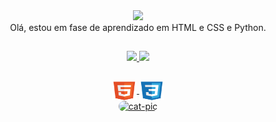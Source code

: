 <div align="center">
  <img src="https://pa1.narvii.com/6829/c8dfa14dbe707b3365fd38029352dfa2ba8f28b7_hq.gif">
</div>

<div align="center">
  Olá, estou em fase de aprendizado em HTML e CSS e Python.
 </div>
  
##

<div align="center">
   <a href="https://github.com/cehh01">
   <img height="150em" src="https://github-readme-stats.vercel.app/api?username=cehh01&show_icons=true&theme=dracula"/>
   <img height="150em" src="https://github-readme-stats.vercel.app/api/top-langs/?username=cehh01&layout=compact&theme=dracula"/>
 </div>

  ##
  
  <div align="center">
    <img align="center" alt="cehh01-HTML" height="30" width="40" src="https://raw.githubusercontent.com/devicons/devicon/master/icons/html5/html5-original.svg">
    <img align="center" alt="cehh01-CSS" height="30" width="40" src="https://raw.githubusercontent.com/devicons/devicon/master/icons/css3/css3-original.svg">
  </div>

  <div align="center">
     <img align="center" alt="cat-pic" height="120" style="border-radius:50px;" src="https://3.bp.blogspot.com/-_g5IgEap-b4/XRzBFhjR5lI/AAAAAABGy-8/vgcjGjMRL-4bEDZynzGapkEYxaJo4p9BACLcBGAs/s1600/AW3925002_16.gif">
  </div>
